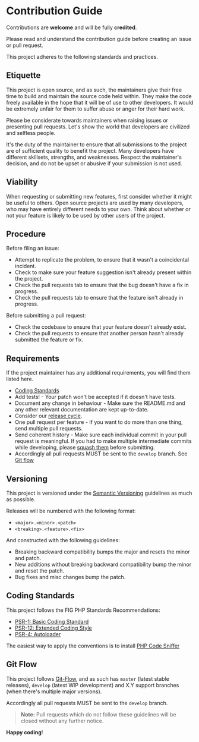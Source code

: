 # Contribution Guide

Contributions are **welcome** and will be fully **credited**.

Please read and understand the contribution guide before creating an issue or pull request.

This project adheres to the following standards and practices.

## Etiquette

This project is open source, and as such, the maintainers give their free time to build and maintain the source code held within. They make the code freely available in the hope that it will be of use to other developers. It would be extremely unfair for them to suffer abuse or anger for their hard work.

Please be considerate towards maintainers when raising issues or presenting pull requests. Let's show the world that developers are civilized and selfless people.

It's the duty of the maintainer to ensure that all submissions to the project are of sufficient quality to benefit the project. Many developers have different skillsets, strengths, and weaknesses. Respect the maintainer's decision, and do not be upset or abusive if your submission is not used.

## Viability

When requesting or submitting new features, first consider whether it might be useful to others. Open source projects are used by many developers, who may have entirely different needs to your own. Think about whether or not your feature is likely to be used by other users of the project.

## Procedure

Before filing an issue:

- Attempt to replicate the problem, to ensure that it wasn't a coincidental incident.
- Check to make sure your feature suggestion isn't already present within the project.
- Check the pull requests tab to ensure that the bug doesn't have a fix in progress.
- Check the pull requests tab to ensure that the feature isn't already in progress.

Before submitting a pull request:

- Check the codebase to ensure that your feature doesn't already exist.
- Check the pull requests to ensure that another person hasn't already submitted the feature or fix.

## Requirements

If the project maintainer has any additional requirements, you will find them listed here.

- [Coding Standards](#coding-standards)
- Add tests! - Your patch won't be accepted if it doesn't have tests.
- Document any change in behaviour - Make sure the README.md and any other relevant documentation are kept up-to-date.
- Consider our [release cycle](#versioning).
- One pull request per feature - If you want to do more than one thing, send multiple pull requests.
- Send coherent history - Make sure each individual commit in your pull request is meaningful. If you had to make multiple intermediate commits while developing, please [squash them](https://www.git-scm.com/book/en/v2/Git-Tools-Rewriting-History#Changing-Multiple-Commit-Messages) before submitting.
- Accordingly all pull requests MUST be sent to the `develop` branch. See [Git flow](#git-flow)

## Versioning

This project is versioned under the [Semantic Versioning](http://semver.org/) guidelines as much as possible.

Releases will be numbered with the following format:

- `<major>.<minor>.<patch>`
- `<breaking>.<feature>.<fix>`

And constructed with the following guidelines:

- Breaking backward compatibility bumps the major and resets the minor and patch.
- New additions without breaking backward compatibility bump the minor and reset the patch.
- Bug fixes and misc changes bump the patch.


## Coding Standards

This project follows the FIG PHP Standards Recommendations:

- [PSR-1: Basic Coding Standard](http://www.php-fig.org/psr/psr-1/) 
- [PSR-12: Extended Coding Style](https://www.php-fig.org/psr/psr-12) 
- [PSR-4: Autoloader](http://www.php-fig.org/psr/psr-4/)

The easiest way to apply the conventions is to install [PHP Code Sniffer](https://pear.php.net/package/PHP_CodeSniffer)


## Git Flow

This project follows [Git-Flow](http://nvie.com/posts/a-successful-git-branching-model/), and as such has `master` (latest stable releases), `develop` (latest WIP development) and X.Y support branches (when there's multiple major versions).

Accordingly all pull requests MUST be sent to the `develop` branch.

> **Note:** Pull requests which do not follow these guidelines will be closed without any further notice.


**Happy coding**!
